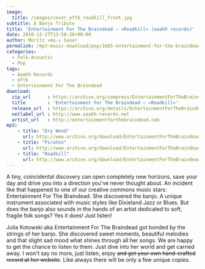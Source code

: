 ```yaml
---
image:
  title: /images/cover_eftb_roadkill_front.jpg
subtitle: A Banjo Tribute
title: 'Entertainment For The Braindead – »Roadkill« (aaahh records)'
date: 2010-12-27T13:58:38+00:00
author: Moritz »mo.« Sauer
permalink: /mp3-music-download/pop/1665-entertainment-for-the-braindead
categories:
  - Folk-Acoustic
  - Pop
tags:
  - Aaahh Records
  - eftb
  - Entertainment For The Braindead
download:
  zip_url      : https://archive.org/compress/EntertainmentForTheBraindead-Roadkillaaahh.009/
  title        : 'Entertainment For The Braindead – »Roadkill«'
  release_url  : https://archive.org/details/EntertainmentForTheBraindead-Roadkillaaahh.009
  netlabel_url : http://www.aaahh-records.net
  artist_url   : http://entertainmentforthebraindead.com
mp3:
    - title: "Dry Wood"
      url: http://www.archive.org/download/EntertainmentForTheBraindead-Roadkillaaahh.009/03_Dry_Wood.mp3
    - title: "Pirates"
      url: http://www.archive.org/download/EntertainmentForTheBraindead-Roadkillaaahh.009/08_Pirates.mp3
    - title: "Roadkill"
      url: http://www.archive.org/download/EntertainmentForTheBraindead-Roadkillaaahh.009/02_Roadkill.mp3
---
```

A tiny, coincidental discovery can open completely new horizons, save your day and drive you into a direction you've never thought about. An incident like that happened to one of our creative commons music stars: Entertainment For The Braindead. She discovered the banjo. A unique instrument associated with music styles like Dixieland Jazz or Blues. But does the banjo also sounds in the hands of an artist dedicated to soft, fragile folk songs? Yes it does! Just listen!<!--more-->

Julia Kotowski aka Entertainment For The Braindead got bonded by the strings of her banjo. She discovered sweet moments, beautiful melodies and that slight sad mood what shines through all her songs. We are happy to get the chance to listen to them. Just dive into her world and get carried away. I won't say no more, just listen, enjoy <s>and get your own hand-crafted record at her website</s>. Like always there will be only a few unique copies.


